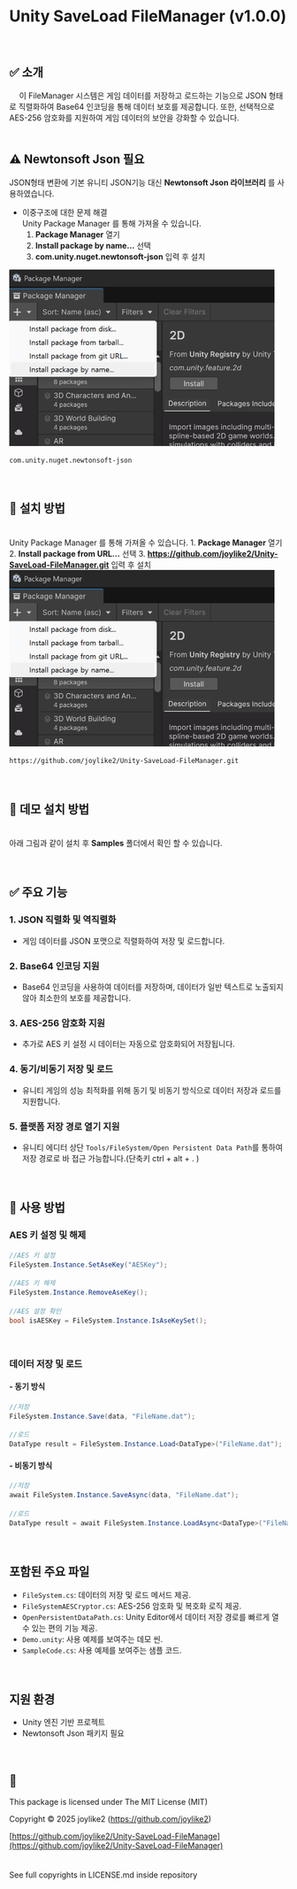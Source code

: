 # Unity SaveLoad FileManager (v1.0.0)  
　
　
## ✅ 소개  
　
이 FileManager 시스템은 게임 데이터를 저장하고 로드하는 기능으로  JSON 형태로 직렬화하여 Base64 인코딩을 통해 데이터 보호를 제공합니다.
또한, 선택적으로 AES-256 암호화를 지원하여 게임 데이터의 보안을 강화할 수 있습니다.  
　
　
## ⚠️ Newtonsoft Json 필요
JSON형태 변환에 기본 유니티 JSON기능 대신 **Newtonsoft Json 라이브러리** 를 사용하였습니다.
- 이중구조에 대한 문제 해결
　  
	Unity Package Manager 를 통해 가져올 수 있습니다.
	1. **Package Manager** 열기
	2. **Install package by name…** 선택 
	3. **com.unity.nuget.newtonsoft-json** 입력 후 설치
　	     
<img src="https://github.com/joylike2/Unity-SaveLoad-FileManager/blob/main/Documentation~/Img_PackageManager.png?raw=true" width="480px">


```none
com.unity.nuget.newtonsoft-json
```

　
　
　
## 📌 설치 방법
　　  
	Unity Package Manager 를 통해 가져올 수 있습니다.
	1. **Package Manager** 열기
	2. **Install package from URL…** 선택 
	3. **https://github.com/joylike2/Unity-SaveLoad-FileManager.git** 입력 후 설치
　	     
<img src="https://github.com/joylike2/Unity-SaveLoad-FileManager/blob/main/Documentation~/Img_PackageManager.png?raw=true" width="480px">


```none
https://github.com/joylike2/Unity-SaveLoad-FileManager.git
```

　
　
　
## 📌 데모 설치 방법
　　  
	아래 그림과 같이 설치 후 **Samples** 폴더에서 확인 할 수 있습니다.

　
　
　
## ✅ 주요 기능
### 1. JSON 직렬화 및 역직렬화
- 게임 데이터를 JSON 포맷으로 직렬화하여 저장 및 로드합니다.
　
### 2. Base64 인코딩 지원
- Base64 인코딩을 사용하여 데이터를 저장하며, 데이터가 일반 텍스트로 노출되지 않아 최소한의 보호를 제공합니다.
　
### 3. AES-256 암호화 지원
- 추가로 AES 키 설정 시 데이터는 자동으로 암호화되어 저장됩니다.
　
### 4. 동기/비동기 저장 및 로드
- 유니티 게임의 성능 최적화를 위해 동기 및 비동기 방식으로 데이터 저장과 로드를 지원합니다.
　
### 5. 플랫폼 저장 경로 열기 지원
- 유니티 에디터 상단 `Tools/FileSystem/Open Persistent Data Path`를 통하여 저장 경로로 바 접근 가능합니다.(단축키 ctrl + alt + . )

　
　
　
## 📌 사용 방법
### AES 키 설정 및 해제
```csharp
//AES 키 설정
FileSystem.Instance.SetAseKey("AESKey");

//AES 키 해제
FileSystem.Instance.RemoveAseKey();

//AES 설정 확인
bool isAESKey = FileSystem.Instance.IsAseKeySet();
```
　
　
### 데이터 저장 및 로드
#### - 동기 방식
```csharp
//저장
FileSystem.Instance.Save(data, "FileName.dat");

//로드
DataType result = FileSystem.Instance.Load<DataType>("FileName.dat");
```

#### - 비동기 방식
```csharp
//저장
await FileSystem.Instance.SaveAsync(data, "FileName.dat");
　
//로드
DataType result = await FileSystem.Instance.LoadAsync<DataType>("FileName.dat");
```
　
　
## 포함된 주요 파일
- `FileSystem.cs`: 데이터의 저장 및 로드 메서드 제공.
- `FileSystemAESCryptor.cs`: AES-256 암호화 및 복호화 로직 제공.
- `OpenPersistentDataPath.cs`: Unity Editor에서 데이터 저장 경로를 빠르게 열 수 있는 편의 기능 제공.
- `Demo.unity`: 사용 예제를 보여주는 데모 씬.
- `SampleCode.cs`: 사용 예제를 보여주는 샘플 코드.

　
　
## 지원 환경
- Unity 엔진 기반 프로젝트
- Newtonsoft Json 패키지 필요

　
　
 　
## 🎉
This package is licensed under The MIT License (MIT)

Copyright © 2025 joylike2 (https://github.com/joylike2)

[https://github.com/joylike2/Unity-SaveLoad-FileManage](https://github.com/joylike2/Unity-SaveLoad-FileManager)    
　

See full copyrights in LICENSE.md inside repository
　
